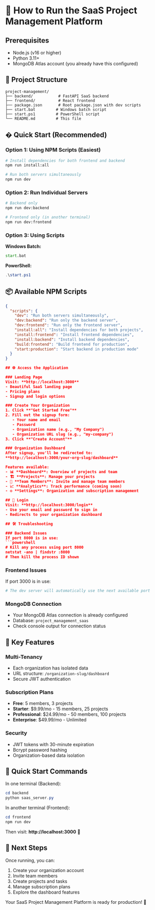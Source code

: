 # 🚀 How to Run the SaaS Project Management Platform

## Prerequisites

- Node.js (v16 or higher)
- Python 3.11+
- MongoDB Atlas account (you already have this configured)

## 📁 Project Structure

```
project-management/
├── backend/           # FastAPI SaaS backend
├── frontend/          # React frontend
├── package.json       # Root package.json with dev scripts
├── start.bat         # Windows batch script
├── start.ps1         # PowerShell script
└── README.md         # This file
```

## � Quick Start (Recommended)

### Option 1: Using NPM Scripts (Easiest)

```bash
# Install dependencies for both frontend and backend
npm run install:all

# Run both servers simultaneously
npm run dev
```

### Option 2: Run Individual Servers

```bash
# Backend only
npm run dev:backend

# Frontend only (in another terminal)
npm run dev:frontend
```

### Option 3: Using Scripts

**Windows Batch:**

```cmd
start.bat
```

**PowerShell:**

```powershell
.\start.ps1
```

## 📦 Available NPM Scripts

````json
{
  "scripts": {
    "dev": "Run both servers simultaneously",
    "dev:backend": "Run only the backend server",
    "dev:frontend": "Run only the frontend server",
    "install:all": "Install dependencies for both projects",
    "install:frontend": "Install frontend dependencies",
    "install:backend": "Install backend dependencies",
    "build:frontend": "Build frontend for production",
    "start:production": "Start backend in production mode"
  }
}

## 🌐 Access the Application

### Landing Page
Visit: **http://localhost:3000**
- Beautiful SaaS landing page
- Pricing plans
- Signup and login options

### Create Your Organization
1. Click **"Get Started Free"**
2. Fill out the signup form:
   - Your name and email
   - Password
   - Organization name (e.g., "My Company")
   - Organization URL slug (e.g., "my-company")
3. Click **"Create Account"**

### Organization Dashboard
After signup, you'll be redirected to:
**http://localhost:3000/your-org-slug/dashboard**

Features available:
- 📊 **Dashboard**: Overview of projects and team
- 🏗️ **Projects**: Manage your projects
- 👥 **Team Members**: Invite and manage team members
- 📈 **Analytics**: Track performance (coming soon)
- ⚙️ **Settings**: Organization and subscription management

## 🔑 Login
Visit: **http://localhost:3000/login**
- Use your email and password to sign in
- Redirects to your organization dashboard

## 🛠️ Troubleshooting

### Backend Issues
If port 8000 is in use:
```powershell
# Kill any process using port 8000
netstat -ano | findstr :8000
# Then kill the process ID shown
````

### Frontend Issues

If port 3000 is in use:

```powershell
# The dev server will automatically use the next available port
```

### MongoDB Connection

- Your MongoDB Atlas connection is already configured
- Database: `project_management_saas`
- Check console output for connection status

## 🎯 Key Features

### Multi-Tenancy

- Each organization has isolated data
- URL structure: `/organization-slug/dashboard`
- Secure JWT authentication

### Subscription Plans

- **Free**: 5 members, 3 projects
- **Starter**: $9.99/mo - 15 members, 25 projects
- **Professional**: $24.99/mo - 50 members, 100 projects
- **Enterprise**: $49.99/mo - Unlimited

### Security

- JWT tokens with 30-minute expiration
- Bcrypt password hashing
- Organization-based data isolation

## 🚨 Quick Start Commands

In one terminal (Backend):

```powershell
cd backend
python saas_server.py
```

In another terminal (Frontend):

```powershell
cd frontend
npm run dev
```

Then visit: **http://localhost:3000** 🎉

## 📝 Next Steps

Once running, you can:

1. Create your organization account
2. Invite team members
3. Create projects and tasks
4. Manage subscription plans
5. Explore the dashboard features

Your SaaS Project Management Platform is ready for production! 🚀
